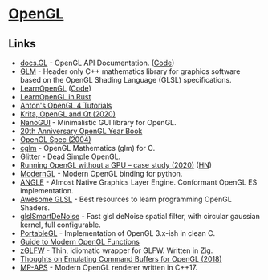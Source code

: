 # [OpenGL](https://www.opengl.org/)

## Links

- [docs.GL](http://docs.gl/) - OpenGL API Documentation. ([Code](https://github.com/BSVino/docs.gl))
- [GLM](https://github.com/g-truc/glm) - Header only C++ mathematics library for graphics software based on the OpenGL Shading Language (GLSL) specifications.
- [LearnOpenGL](https://learnopengl.com/) ([Code](https://github.com/JoeyDeVries/LearnOpenGL))
- [LearnOpenGL in Rust](https://github.com/bwasty/learn-opengl-rs)
- [Anton's OpenGL 4 Tutorials](https://antongerdelan.net/opengl/)
- [Krita, OpenGL and Qt (2020)](https://valdyas.org/fading/hacking/krita-hacking/krita-opengl-and-qt/)
- [NanoGUI](https://github.com/wjakob/nanogui) - Minimalistic GUI library for OpenGL.
- [20th Anniversary OpenGL Year Book](https://www.khronos.org/files/opengl/OpenGL-20th-Booklet.pdf)
- [OpenGL Spec (2004)](https://www.khronos.org/registry/OpenGL/specs/gl/glspec20.pdf)
- [cglm](https://github.com/recp/cglm) - OpenGL Mathematics (glm) for C.
- [Glitter](https://github.com/Polytonic/Glitter) - Dead Simple OpenGL.
- [Running OpenGL without a GPU – case study (2020)](https://www.youtube.com/watch?v=NbYRNmjxoR8) ([HN](https://news.ycombinator.com/item?id=25684065))
- [ModernGL](https://github.com/moderngl/moderngl) - Modern OpenGL binding for python.
- [ANGLE](https://github.com/google/angle) - Almost Native Graphics Layer Engine. Conformant OpenGL ES implementation.
- [Awesome GLSL](https://github.com/vanrez-nez/awesome-glsl) - Best resources to learn programming OpenGL Shaders.
- [glslSmartDeNoise](https://github.com/BrutPitt/glslSmartDeNoise) - Fast glsl deNoise spatial filter, with circular gaussian kernel, full configurable.
- [PortableGL](https://github.com/rswinkle/PortableGL) - Implementation of OpenGL 3.x-ish in clean C.
- [Guide to Modern OpenGL Functions](https://github.com/fendevel/Guide-to-Modern-OpenGL-Functions)
- [zGLFW](https://github.com/Iridescence-Technologies/zglfw) - Thin, idiomatic wrapper for GLFW. Written in Zig.
- [Thoughts on Emulating Command Buffers for OpenGL (2018)](https://gpfault.net/posts/opengl-command-buffers.txt.html)
- [MP-APS](https://github.com/htmlboss/OpenGL-Renderer) - Modern OpenGL renderer written in C++17.
